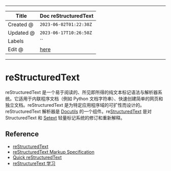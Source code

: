 -----

| Title     | Doc reStructuredText                                 |
| --------- | ---------------------------------------------------- |
| Created @ | `2023-06-02T01:22:30Z`                               |
| Updated @ | `2023-06-17T10:26:50Z`                               |
| Labels    | \`\`                                                 |
| Edit @    | [here](https://github.com/junxnone/xwiki/issues/246) |

-----

# reStructuredText

reStructuredText 是一个易于阅读的、所见即所得的纯文本标记语法与解析器系统。它适用于内联程序文档（例如 Python
文档字符串）、快速创建简单的网页和独立文档。reStructuredText
是为特定应用程序域的可扩性而设计的。reStructuredText
解析器是 [Docutils](https://docutils.sourceforge.io/index.html)
的一个组件。re[StructuredText](http://dev.zope.org/Members/jim/StructuredTextWiki/FrontPage/)
是对 StructuredText 和
[Setext](https://docutils.sourceforge.io/mirror/setext.html)
轻量标记系统的修订和重新解释。

## Reference

  - [reStructuredText](http://docutils.sourceforge.net/rst.html)
  - [reStructuredText Markup
    Specification](https://docutils.sourceforge.io/docs/ref/rst/restructuredtext.html)
  - [Quick
    reStructuredText](https://docutils.sourceforge.io/docs/user/rst/quickref.html)
  - [reStructureText
    学习](https://learn-rst.readthedocs.io/zh_CN/latest/reST-%E5%85%A5%E9%97%A8.html)
